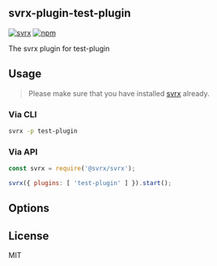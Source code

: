 svrx-plugin-test-plugin
---

[![svrx](https://img.shields.io/badge/svrx-plugin-%23ff69b4?style=flat-square)](https://svrx.io/)
[![npm](https://img.shields.io/npm/v/svrx-plugin-test-plugin.svg?style=flat-square)](https://www.npmjs.com/package/svrx-plugin-test-plugin)

The svrx plugin for test-plugin

## Usage

> Please make sure that you have installed [svrx](https://svrx.io/) already.

### Via CLI

```bash
svrx -p test-plugin
```

### Via API

```js
const svrx = require('@svrx/svrx');

svrx({ plugins: [ 'test-plugin' ] }).start();
```

## Options

<!-- TODO -->

## License

MIT